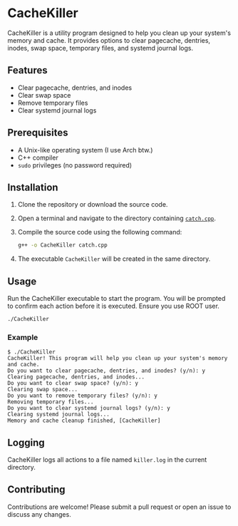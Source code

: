 # CacheKiller

CacheKiller is a utility program designed to help you clean up your system's memory and cache. It provides options to clear pagecache, dentries, inodes, swap space, temporary files, and systemd journal logs.

## Features

- Clear pagecache, dentries, and inodes
- Clear swap space
- Remove temporary files
- Clear systemd journal logs

## Prerequisites

- A Unix-like operating system (I use Arch btw.)
- C++ compiler
- `sudo` privileges (no password required)

## Installation

1. Clone the repository or download the source code.
2. Open a terminal and navigate to the directory containing [`catch.cpp`](catch.cpp).
3. Compile the source code using the following command:

    ```sh
    g++ -o CacheKiller catch.cpp
    ```

4. The executable `CacheKiller` will be created in the same directory.

## Usage

Run the CacheKiller executable to start the program. You will be prompted to confirm each action before it is executed. Ensure you use ROOT user.

```sh
./CacheKiller
```

### Example

```
$ ./CacheKiller
CacheKiller! This program will help you clean up your system's memory and cache.
Do you want to clear pagecache, dentries, and inodes? (y/n): y
Clearing pagecache, dentries, and inodes...
Do you want to clear swap space? (y/n): y
Clearing swap space...
Do you want to remove temporary files? (y/n): y
Removing temporary files...
Do you want to clear systemd journal logs? (y/n): y
Clearing systemd journal logs...
Memory and cache cleanup finished, [CacheKiller]
```

## Logging

CacheKiller logs all actions to a file named `killer.log` in the current directory.

## Contributing

Contributions are welcome! Please submit a pull request or open an issue to discuss any changes.